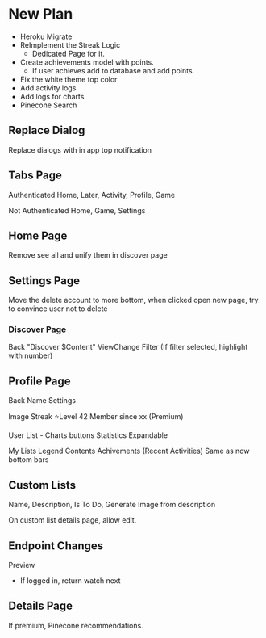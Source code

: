 # New Plan

- Heroku Migrate
- ReImplement the Streak Logic
  - Dedicated Page for it.
- Create achievements model with points.
  - If user achieves add to database and add points.
- Fix the white theme top color
- Add activity logs
- Add logs for charts
- Pinecone Search

## Replace Dialog

Replace dialogs with in app top notification

## Tabs Page

Authenticated
Home, Later, Activity, Profile, Game

Not Authenticated
Home, Game, Settings


## Home Page

Remove see all and unify them in discover page

## Settings Page

Move the delete account to more bottom,
when clicked open new page,
try to convince user not to delete

### Discover Page

Back "Discover $Content" ViewChange Filter (If filter selected, highlight with number)

## Profile Page

Back Name Settings

Image Streak
⭐️Level 42
Member since xx (Premium)

User List - Charts buttons
Statistics Expandable

My Lists
Legend Contents
Achivements
(Recent Activities)
Same as now bottom bars

## Custom Lists

Name, Description, Is To Do, Generate Image from description

On custom list details page, allow edit.

## Endpoint Changes

Preview

- If logged in, return watch next

## Details Page

If premium, Pinecone recommendations.
